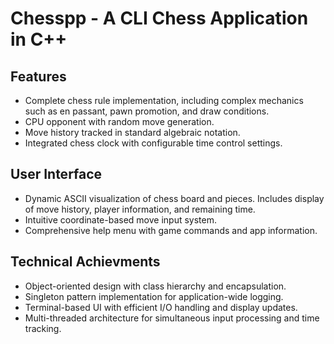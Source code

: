 # Chesspp - A CLI Chess Application in C++

## Features

- Complete chess rule implementation, including complex mechanics such as en passant, pawn promotion, and draw conditions.
- CPU opponent with random move generation.
- Move history tracked in standard algebraic notation.
- Integrated chess clock with configurable time control settings.

## User Interface

- Dynamic ASCII visualization of chess board and pieces. Includes display of move history, player information, and remaining time.
- Intuitive coordinate-based move input system.
- Comprehensive help menu with game commands and app information.

## Technical Achievments

- Object-oriented design with class hierarchy and encapsulation.
- Singleton pattern implementation for application-wide logging.
- Terminal-based UI with efficient I/O handling and display updates.
- Multi-threaded architecture for simultaneous input processing and time tracking.
